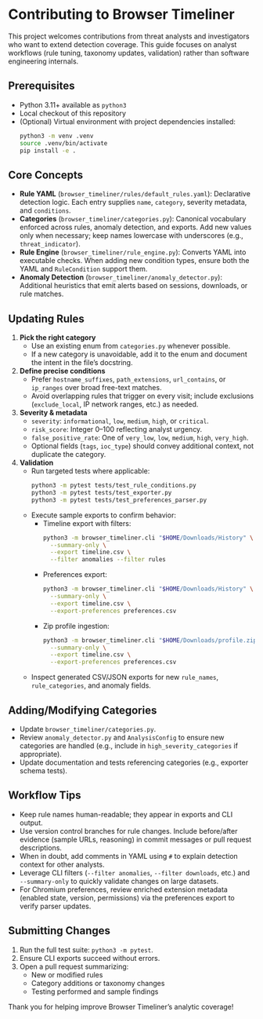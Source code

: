 # Contributing to Browser Timeliner

This project welcomes contributions from threat analysts and investigators who want to extend detection coverage. This guide focuses on analyst workflows (rule tuning, taxonomy updates, validation) rather than software engineering internals.

## Prerequisites
- Python 3.11+ available as `python3`
- Local checkout of this repository
- (Optional) Virtual environment with project dependencies installed:
  ```bash
  python3 -m venv .venv
  source .venv/bin/activate
  pip install -e .
  ```

## Core Concepts
- **Rule YAML** (`browser_timeliner/rules/default_rules.yaml`): Declarative detection logic. Each entry supplies `name`, `category`, severity metadata, and `conditions`.
- **Categories** (`browser_timeliner/categories.py`): Canonical vocabulary enforced across rules, anomaly detection, and exports. Add new values only when necessary; keep names lowercase with underscores (e.g., `threat_indicator`).
- **Rule Engine** (`browser_timeliner/rule_engine.py`): Converts YAML into executable checks. When adding new condition types, ensure both the YAML and `RuleCondition` support them.
- **Anomaly Detection** (`browser_timeliner/anomaly_detector.py`): Additional heuristics that emit alerts based on sessions, downloads, or rule matches.

## Updating Rules
1. **Pick the right category**
   - Use an existing enum from `categories.py` whenever possible.
   - If a new category is unavoidable, add it to the enum and document the intent in the file’s docstring.
2. **Define precise conditions**
   - Prefer `hostname_suffixes`, `path_extensions`, `url_contains`, or `ip_ranges` over broad free-text matches.
   - Avoid overlapping rules that trigger on every visit; include exclusions (`exclude_local`, IP network ranges, etc.) as needed.
3. **Severity & metadata**
   - `severity`: `informational`, `low`, `medium`, `high`, or `critical`.
   - `risk_score`: Integer 0–100 reflecting analyst urgency.
   - `false_positive_rate`: One of `very_low`, `low`, `medium`, `high`, `very_high`.
   - Optional fields (`tags`, `ioc_type`) should convey additional context, not duplicate the category.
4. **Validation**
   - Run targeted tests where applicable:
     ```bash
     python3 -m pytest tests/test_rule_conditions.py
     python3 -m pytest tests/test_exporter.py
     python3 -m pytest tests/test_preferences_parser.py
     ```
   - Execute sample exports to confirm behavior:
     - Timeline export with filters:
       ```bash
       python3 -m browser_timeliner.cli "$HOME/Downloads/History" \
         --summary-only \
         --export timeline.csv \
         --filter anomalies --filter rules
       ```
     - Preferences export:
       ```bash
       python3 -m browser_timeliner.cli "$HOME/Downloads/History" \
         --summary-only \
         --export timeline.csv \
         --export-preferences preferences.csv
       ```
     - Zip profile ingestion:
       ```bash
       python3 -m browser_timeliner.cli "$HOME/Downloads/profile.zip" \
         --summary-only \
         --export timeline.csv \
         --export-preferences preferences.csv
       ```
   - Inspect generated CSV/JSON exports for new `rule_names`, `rule_categories`, and anomaly fields.

## Adding/Modifying Categories
- Update `browser_timeliner/categories.py`.
- Review `anomaly_detector.py` and `AnalysisConfig` to ensure new categories are handled (e.g., include in `high_severity_categories` if appropriate).
- Update documentation and tests referencing categories (e.g., exporter schema tests).

## Workflow Tips
- Keep rule names human-readable; they appear in exports and CLI output.
- Use version control branches for rule changes. Include before/after evidence (sample URLs, reasoning) in commit messages or pull request descriptions.
- When in doubt, add comments in YAML using `#` to explain detection context for other analysts.
- Leverage CLI filters (`--filter anomalies`, `--filter downloads`, etc.) and `--summary-only` to quickly validate changes on large datasets.
- For Chromium preferences, review enriched extension metadata (enabled state, version, permissions) via the preferences export to verify parser updates.

## Submitting Changes
1. Run the full test suite: `python3 -m pytest`.
2. Ensure CLI exports succeed without errors.
3. Open a pull request summarizing:
   - New or modified rules
   - Category additions or taxonomy changes
   - Testing performed and sample findings

Thank you for helping improve Browser Timeliner’s analytic coverage!
